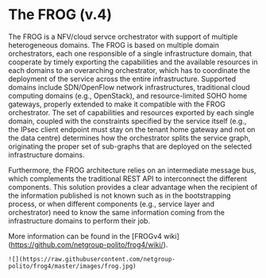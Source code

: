 # The FROG (v.4)

The FROG is a NFV/cloud servce orchestrator with support of multiple heterogeneous domains.
The FROG is based on multiple domain orchestrators, each one responsible of a single infrastructure domain, that cooperate by timely exporting the capabilities and the available resources in each domains to an overarching orchestrator, which has to coordinate the deployment of the service across the entire infrastructure.
Supported domains include SDN/OpenFlow network infrastructures, traditional cloud computing domains (e.g., OpenStack), and resource-limited SOHO home gateways, properly extended to make it compatible with the FROG orchestrator. The set of capabilities and resources exported by each single domain, coupled with the constraints specified by the service itself (e.g., the IPsec client endpoint must stay on the tenant home gateway and not on the data centre) determines how the orchestrator splits the service graph, originating the proper set of sub-graphs that are deployed on the selected infrastructure domains.

Furthermore, the FROG architecture relies on an intermediate message bus, which complements the traditional REST API to interconnect the different components.
This solution provides a clear advantage when the recipient of the information published is not known such as in the bootstrapping process, or when different components (e.g., service layer and orchestrator) need to know the same information coming from the infrastructure domains to perform their job.

More information can be found in the [FROGv4 wiki] (https://github.com/netgroup-polito/frog4/wiki/).

    ![](https://raw.githubusercontent.com/netgroup-polito/frog4/master/images/frog.jpg)

